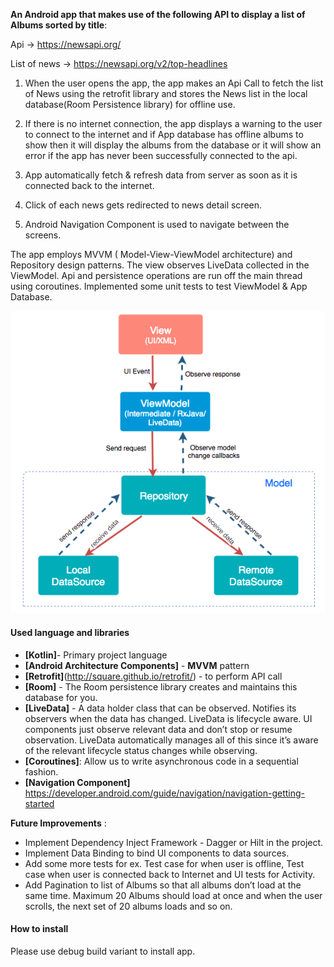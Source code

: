 
**An Android app that makes use of the following API to display a list of Albums sorted by title**:

Api -> https://newsapi.org/

List of news -> https://newsapi.org/v2/top-headlines

1. When the user opens the app, the app makes an Api Call to fetch the list of News using the retrofit library
   and stores the News list in the local database(Room Persistence library) for offline use.

2. If there is no internet connection, the app displays a warning to the user to connect to the internet 
   and if App database has offline albums to show then it will display the albums from the database 
   or it will show an error if the app has never been successfully connected to the api.

3.  App automatically fetch & refresh data from server as soon as it is connected back to the internet.

4.  Click of each news gets redirected to news detail screen.

5. Android Navigation Component is used to navigate between the screens. 


The app employs MVVM ( Model-View-ViewModel architecture) and Repository design patterns. 
The view observes LiveData collected in the ViewModel. Api and persistence operations are run off the main thread using coroutines. 
Implemented some unit tests to test ViewModel & App Database.


![Screenshot](mvvm.png)


#### Used language and libraries
* **[Kotlin]**- Primary project language
* **[Android Architecture Components]** - **MVVM** pattern
* **[Retrofit]**(http://square.github.io/retrofit/) - to perform API call
* **[Room]** - The Room persistence library creates and maintains this database for you.
* **[LiveData]** - A data holder class that can be observed. Notifies its observers when the data has changed. LiveData is lifecycle aware. UI components just observe relevant data and don’t stop or resume observation. LiveData automatically manages all of this since it’s aware of the relevant lifecycle status changes while observing.
* **[Coroutines]**: Allow us to write asynchronous code in a sequential fashion.
* **[Navigation Component]** https://developer.android.com/guide/navigation/navigation-getting-started


**Future Improvements** : 

* Implement Dependency Inject Framework - Dagger or Hilt in the project.
* Implement Data Binding to bind UI components to data sources.
* Add some more tests for ex. Test case for when user is offline, Test case when user is connected back to Internet and UI tests for Activity.
* Add Pagination to list of Albums so that all albums don’t load at the same time. Maximum 20 Albums should load at once and when the user scrolls, the next set of 20 albums loads and so on.


#### How to install

Please use debug build variant to install app.
